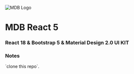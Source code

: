 ![MDB Logo](https://mdbootstrap.com/img/Marketing/general/logo/medium/mdb-react.png)

# MDB React 5

### React 18 & Bootstrap 5 & Material Design 2.0 UI KIT











### Notes

<p>`clone this repo`.</p>




